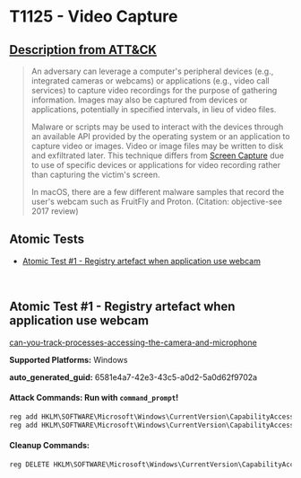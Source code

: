 # T1125 - Video Capture
## [Description from ATT&CK](https://attack.mitre.org/techniques/T1125)
<blockquote>An adversary can leverage a computer's peripheral devices (e.g., integrated cameras or webcams) or applications (e.g., video call services) to capture video recordings for the purpose of gathering information. Images may also be captured from devices or applications, potentially in specified intervals, in lieu of video files.

Malware or scripts may be used to interact with the devices through an available API provided by the operating system or an application to capture video or images. Video or image files may be written to disk and exfiltrated later. This technique differs from [Screen Capture](https://attack.mitre.org/techniques/T1113) due to use of specific devices or applications for video recording rather than capturing the victim's screen.

In macOS, there are a few different malware samples that record the user's webcam such as FruitFly and Proton. (Citation: objective-see 2017 review)</blockquote>

## Atomic Tests

- [Atomic Test #1 - Registry artefact when application use webcam](#atomic-test-1---registry-artefact-when-application-use-webcam)


<br/>

## Atomic Test #1 - Registry artefact when application use webcam
[can-you-track-processes-accessing-the-camera-and-microphone](https://svch0st.medium.com/can-you-track-processes-accessing-the-camera-and-microphone-7e6885b37072)

**Supported Platforms:** Windows


**auto_generated_guid:** 6581e4a7-42e3-43c5-a0d2-5a0d62f9702a






#### Attack Commands: Run with `command_prompt`! 


```cmd
reg add HKLM\SOFTWARE\Microsoft\Windows\CurrentVersion\CapabilityAccessManager\ConsentStore\webcam\NonPackaged\C:#Windows#Temp#atomic.exe /v LastUsedTimeStart /t REG_BINARY /d a273b6f07104d601 /f
reg add HKLM\SOFTWARE\Microsoft\Windows\CurrentVersion\CapabilityAccessManager\ConsentStore\webcam\NonPackaged\C:#Windows#Temp#atomic.exe /v LastUsedTimeStop /t REG_BINARY /d 96ef514b7204d601 /f
```

#### Cleanup Commands:
```cmd
reg DELETE HKLM\SOFTWARE\Microsoft\Windows\CurrentVersion\CapabilityAccessManager\ConsentStore\webcam\NonPackaged\C:#Windows#Temp#atomic.exe /f
```





<br/>
